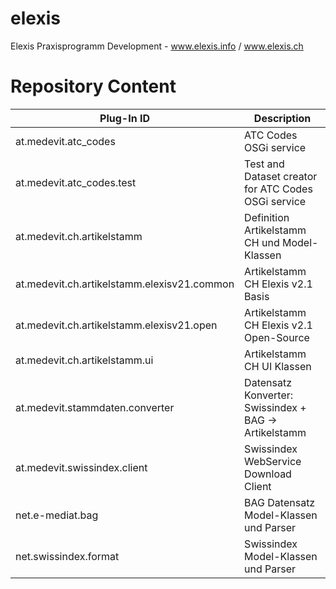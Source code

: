 elexis
======

Elexis Praxisprogramm Development - www.elexis.info / www.elexis.ch

Repository Content
==================
Plug-In ID | Description
---------- | -----------
at.medevit.atc_codes | ATC Codes OSGi service
at.medevit.atc_codes.test | Test and Dataset creator for ATC Codes OSGi service
at.medevit.ch.artikelstamm | Definition Artikelstamm CH und Model-Klassen
at.medevit.ch.artikelstamm.elexisv21.common | Artikelstamm CH Elexis v2.1 Basis
at.medevit.ch.artikelstamm.elexisv21.open | Artikelstamm CH Elexis v2.1 Open-Source
at.medevit.ch.artikelstamm.ui | Artikelstamm CH UI Klassen
at.medevit.stammdaten.converter | Datensatz Konverter: Swissindex + BAG -> Artikelstamm
at.medevit.swissindex.client | Swissindex WebService Download Client
net.e-mediat.bag | BAG Datensatz Model-Klassen und Parser
net.swissindex.format | Swissindex Model-Klassen und Parser
